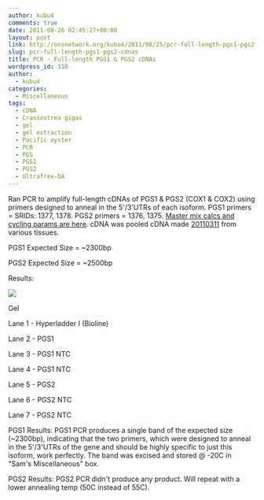 ```yaml
---
author: kubu4
comments: true
date: 2011-08-26 02:45:27+00:00
layout: post
link: http://onsnetwork.org/kubu4/2011/08/25/pcr-full-length-pgs1-pgs2-cdnas/
slug: pcr-full-length-pgs1-pgs2-cdnas
title: PCR - Full-length PGS1 & PGS2 cDNAs
wordpress_id: 310
author:
  - kubu4
categories:
  - Miscellaneous
tags:
  - cDNA
  - Crassostrea gigas
  - gel
  - gel extraction
  - Pacific oyster
  - PCR
  - PGS
  - PGS1
  - PGS2
  - Ultrafree-DA
---
```


Ran PCR to amplify full-length cDNAs of PGS1 & PGS2 (COX1 & COX2) using primers designed to anneal in the 5'/3'UTRs of each isoform. PGS1 primers = SRIDs: 1377, 1378. PGS2 primers = 1376, 1375. [Master mix calcs and cycling params are here](http://eagle.fish.washington.edu/Arabidopsis/Notebook%20Workup%20Files/20110825-01.jpg). cDNA was pooled cDNA made [20110311](/Sam%27s+Working+Notebook+Jan+2011+-+March+2011#sjw20110311) from various tissues.

PGS1 Expected Size = ~2300bp

PGS2 Expected Size = ~2500bp

Results:

![](http://eagle.fish.washington.edu/Arabidopsis/20110825-01.jpg)

Gel

Lane 1 - Hyperladder I (Bioline)

Lane 2 - PGS1

Lane 3 - PGS1 NTC

Lane 4 - PGS1 NTC

Lane 5 - PGS2

Lane 6 - PGS2 NTC

Lane 7 - PGS2 NTC

PGS1 Results: PGS1 PCR produces a single band of the expected size (~2300bp), indicating that the two primers, which were designed to anneal in the 5'/3'UTRs of the gene and should be highly specific to just this isoform, work perfectly. The band was excised and stored @ -20C in "Sam's Miscellaneous" box.

PGS2 Results: PGS2 PCR didn't produce any product. Will repeat with a lower annealing temp (50C instead of 55C).
